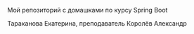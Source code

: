 Мой репозиторий с домашками по курсу Spring Boot

Тараканова Екатерина, преподаватель Королёв Александр
